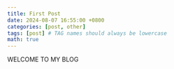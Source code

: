 ```yaml
---
title: First Post
date: 2024-08-07 16:55:00 +0800
categories: [post, other]
tags: [post] # TAG names should always be lowercase
math: true
---
```

WELCOME TO MY BLOG
